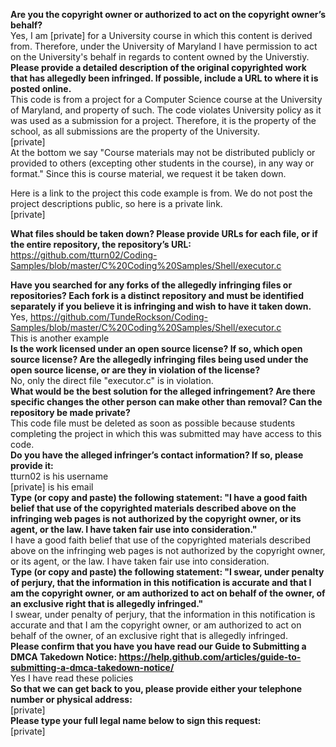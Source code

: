 **Are you the copyright owner or authorized to act on the copyright owner’s behalf?**   
Yes, I am [private] for a University course in which this content is derived from. Therefore, under the University of Maryland I have permission to act on the University's behalf in regards to content owned by the Universtiy.   
**Please provide a detailed description of the original copyrighted work that has allegedly been infringed. If possible, include a URL to where it is posted online.**   
This code is from a project for a Computer Science course at the University of Maryland, and property of such. The code violates University policy as it was used as a submission for a project. Therefore, it is the property of the school, as all submissions are the property of the University.   
[private]     
At the bottom we say "Course materials may not be distributed publicly or provided to others (excepting other students in the course), in any way or format." Since this is course material, we request it be taken down.

Here is a link to the project this code example is from. We do not post the project descriptions public, so here is a private link.   
[private]

**What files should be taken down? Please provide URLs for each file, or if the entire repository, the repository’s URL:**   
https://github.com/tturn02/Coding-Samples/blob/master/C%20Coding%20Samples/Shell/executor.c

**Have you searched for any forks of the allegedly infringing files or repositories? Each fork is a distinct repository and must be identified separately if you believe it is infringing and wish to have it taken down.**   
Yes, 
https://github.com/TundeRockson/Coding-Samples/blob/master/C%20Coding%20Samples/Shell/executor.c   
This is another example   
**Is the work licensed under an open source license? If so, which open source license? Are the allegedly infringing files being used under the open source license, or are they in violation of the license?**   
No, only the direct file "executor.c" is in violation.   
**What would be the best solution for the alleged infringement? Are there specific changes the other person can make other than removal? Can the repository be made private?**   
This code file must be deleted as soon as possible because students completing the project in which this was submitted may have access to this code.   
**Do you have the alleged infringer’s contact information? If so, please provide it:**   
tturn02 is his username   
[private] is his email   
**Type (or copy and paste) the following statement: "I have a good faith belief that use of the copyrighted materials described above on the infringing web pages is not authorized by the copyright owner, or its agent, or the law. I have taken fair use into consideration."**   
I have a good faith belief that use of the copyrighted materials described above on the infringing web pages is not authorized by the copyright owner, or its agent, or the law. I have taken fair use into consideration.   
**Type (or copy and paste) the following statement: "I swear, under penalty of perjury, that the information in this notification is accurate and that I am the copyright owner, or am authorized to act on behalf of the owner, of an exclusive right that is allegedly infringed."**   
I swear, under penalty of perjury, that the information in this notification is accurate and that I am the copyright owner, or am authorized to act on behalf of the owner, of an exclusive right that is allegedly infringed.   
**Please confirm that you have you have read our Guide to Submitting a DMCA Takedown Notice: https://help.github.com/articles/guide-to-submitting-a-dmca-takedown-notice/**   
Yes I have read these policies   
**So that we can get back to you, please provide either your telephone number or physical address:**   
[private]   
**Please type your full legal name below to sign this request:**   
[private]

